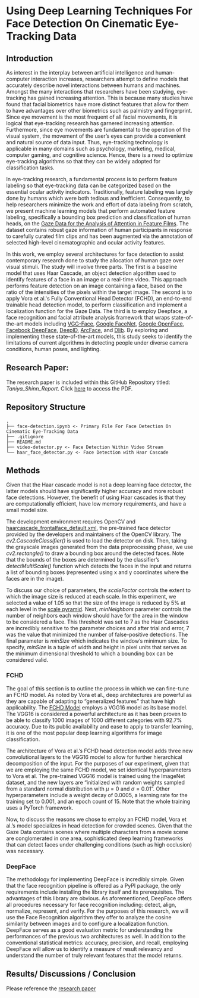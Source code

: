 # Using Deep Learning Techniques For Face Detection On Cinematic Eye-Tracking Data

## Introduction

As interest in the interplay between artificial intelligence and human-computer interaction increases, researchers attempt to define models that accurately describe novel interactions between humans and machines. Amongst the many interactions that researchers have been studying, eye-tracking has gained increasing attention. This is because many studies have found that facial biometrics have more distinct features that allow for them to have advantages over other biometrics such as palmistry and fingerprint. Since eye movement is the most frequent of all facial movements, it is logical that eye-tracking research has garnered increasing attention. Furthermore, since eye movements are fundamental to the operation of the visual system, the movement of the user’s eyes can provide a convenient and natural source of data input. Thus, eye-tracking technology is applicable in many domains such as psychology, marketing, medical, computer gaming, and cognitive science. Hence, there is a need to optimize eye-tracking algorithms so that they can be widely adopted for classification tasks.

In eye-tracking research, a fundamental process is to perform feature labeling so that eye-tracking data can be categorized based on the essential ocular activity indicators. Traditionally, feature labeling was largely done by humans which were both tedious and inefficient. Consequently, to help researchers minimize the work and effort of data labeling from scratch, we present machine learning models that perform automated feature labeling, specifically a bounding box prediction and classification of human heads, on the [Gaze Data for the Analysis of Attention in Feature Films](https://graphics.stanford.edu/~kbreeden/gazedata.html). The dataset contains robust gaze information of human participants in response to carefully curated film clips and has been augmented via the annotation of selected high-level cinematographic and ocular activity features.

In this work, we employ several architectures for face detection to assist contemporary research done to study the allocation of human gaze over visual stimuli. The study will involve three parts. The first is a baseline model that uses Haar Cascade, an object detection algorithm used to identify features of a face in an image or a real-time video. This approach performs feature detection on an image containing a face, based on the ratio of the intensities of the pixels within the target image. The second is to apply Vora et al.'s Fully Conventional Head Detector (FCHD), an end-to-end trainable head detection model, to perform classification and implement a localization function for the Gaze Data. The third is to employ Deepface, a face recognition and facial attribute analysis framework that wraps state-of-the-art models including [VGG-Face](https://sefiks.com/2018/08/06/deep-face-recognition-with-keras/), [Google FaceNet](https://sefiks.com/2018/09/03/face-recognition-with-facenet-in-keras/), [Google OpenFace](https://sefiks.com/2019/07/21/face-recognition-with-openface-in-keras/), [Facebook DeepFace](https://sefiks.com/2020/02/17/face-recognition-with-facebook-deepface-in-keras/), [DeepID](https://sefiks.com/2020/06/16/face-recognition-with-deepid-in-keras/), [ArcFace](https://sefiks.com/2020/12/14/deep-face-recognition-with-arcface-in-keras-and-python/), and [Dlib](https://sefiks.com/2020/07/11/face-recognition-with-dlib-in-python/). By exploring and implementing these state-of-the-art models, this study seeks to identify the limitations of current algorithms in detecting people under diverse camera conditions, human poses, and lighting.

## Research Paper:

The research paper is included within this GitHub Repository titled: _Taniya_Shinn_Report_. Click [here](https://https://github.com/staniya/cs153_automated_labels/Taniya_Shinn_Report.pdf) to access the PDF.

## Repository Structure

```
.
├── face-detection.ipynb <- Primary File For Face Detection On Cinematic Eye-Tracking Data
├── .gitignore
├── README.md
├── video-detector.py <- Face Detection Within Video Stream
└── haar_face_detector.py <- Face Detection with Haar Cascade

```

## Methods

Given that the Haar cascade model is not a deep learning face detector, the latter models should have significantly higher accuracy and more robust face detections. However, the benefit of using Haar cascades is that they are computationally efficient, have low memory requirements, and have a small model size.

The development environment requires OpenCV and [haarcascade_frontalface_default.xml](https://raw.githubusercontent.com/opencv/opencv/master/data/haarcascades/haarcascade_frontalface_default.xml), the pre-trained face detector provided by the developers and maintainers of the OpenCV library. The _cv2.CascadeClassifier()_ is used to load the detector on disk. Then, taking the grayscale images generated from the data preprocessing phase, we use _cv2.rectangle()_ to draw a bounding box around the detected faces. Note that the bounds of the boxes are determined by the classifier’s _detectMultiScale()_ function which detects the faces in the input and returns a list of bounding boxes (represented using x and y coordinates where the faces are in the image).

To discuss our choice of parameters, the _scaleFactor_ controls the extent to which the image size is reduced at each scale. In this experiment, we selected a value of 1.05 so that the size of the image is reduced by 5\% at each level in the [scale pyramid](https://pyimagesearch.com/2015/03/16/image-pyramids-with-python-and-opencv/). Next, _minNeighbors_ parameter controls the number of neighbors each window should have for the area in the window to be considered a face. This threshold was set to 7 as the Haar Cascades are incredibly sensitive to the parameter choices and after trial and error, 7 was the value that minimized the number of false-positive detections. The final parameter is _minSize_ which indicates the window’s minimum size. To specify, _minSize_ is a tuple of width and height in pixel units that serves as the minimum dimensional threshold to which a bounding box can be considered valid.

### FCHD

The goal of this section is to outline the process in which we can fine-tune an FCHD model. As noted by Vora et al., deep architectures are powerful as they are capable of adapting to “generalized features” that have high applicability. The [FCHD Model](https://github.com/aditya-vora/FCHD-Fully-Convolutional-Head-Detector) employs a VGG16 model as its base model. The VGG16 is considered a powerful architecture as it has been proven to be able to classify 1000 images of 1000 different categories with 92.7\% accuracy. Due to its public availability and ease to apply to transfer learning, it is one of the most popular deep learning algorithms for image classification.

The architecture of Vora et al.’s FCHD head detection model adds three new convolutional layers to the VGG16 model to allow for further hierarchical decomposition of the input. For the purposes of our experiment, given that we are employing the same FCHD model, we set identical hyperparameters to Vora et al. The pre-trained VGG16 model is trained using the ImageNet dataset, and the new layers are “initialized with random weights sampled from a standard normal distribution with $\mu=0$ and $\sigma=0.01$”. Other hyperparameters include a weight decay of $0.0005$, a learning rate for the training set to $0.001$, and an epoch count of $15$. Note that the whole training uses a PyTorch framework.

Now, to discuss the reasons we chose to employ an FCHD model, Vora et al.’s model specializes in head detection for crowded scenes. Given that the Gaze Data contains scenes where multiple characters from a movie scene are conglomerated in one area, sophisticated deep learning frameworks that can detect faces under challenging conditions (such as high occlusion) was necessary.

### DeepFace

The methodology for implementing DeepFace is incredibly simple. Given that the face recognition pipeline is offered as a PyPI package, the only requirements include installing the library itself and its prerequisites. The advantages of this library are obvious. As aforementioned, DeepFace offers all procedures necessary for face recognition including: detect, align, normalize, represent, and verify. For the purposes of this research, we will use the Face Recognition algorithm they offer to analyze the cosine similarity between images and to configure a localization function. DeepFace serves as a good evaluation metric for understanding the performances of the previous two architectures as well. In addition to the conventional statistical metrics: accuracy, precision, and recall, employing DeepFace will allow us to identify a measure of result relevancy and understand the number of truly relevant features that the model returns.


## Results/ Discussions / Conclusion
Please reference the [research paper](https://https://github.com/staniya/cs153_automated_labels/Taniya_Shinn_Report.pdf)
